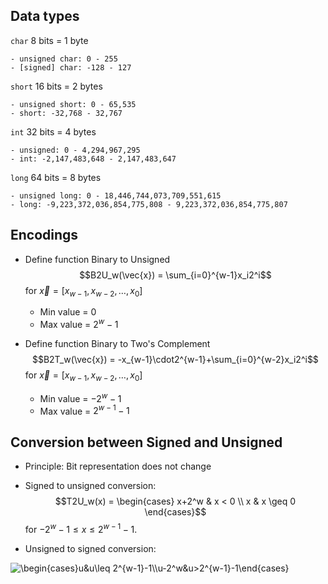 ## Data types

`char`  8 bits = 1 byte
    
    - unsigned char: 0 - 255
    - [signed] char: -128 - 127

`short` 16 bits = 2 bytes

    - unsigned short: 0 - 65,535
    - short: -32,768 - 32,767

`int` 32 bits = 4 bytes

    - unsigned: 0 - 4,294,967,295
    - int: -2,147,483,648 - 2,147,483,647

`long` 64 bits = 8 bytes

    - unsigned long: 0 - 18,446,744,073,709,551,615
    - long: -9,223,372,036,854,775,808 - 9,223,372,036,854,775,807

## Encodings

- Define function Binary to Unsigned $$B2U_w(\vec{x}) = \sum_{i=0}^{w-1}x_i2^i$$ for $\vec{x}=[x_{w-1}, x_{w-2}, \dots, x_0]$
    - Min value = 0
    - Max value = $2^w-1$

- Define function Binary to Two's Complement $$B2T_w(\vec{x}) = -x_{w-1}\cdot2^{w-1}+\sum_{i=0}^{w-2}x_i2^i$$ for $\vec{x}=[x_{w-1}, x_{w-2}, \dots, x_0]$
    - Min value = $-2^w-1$
    - Max value = $2^{w-1}-1$

## Conversion between Signed and Unsigned

- Principle: Bit representation does not change

- Signed to unsigned conversion: $$T2U_w(x) = \begin{cases} 
x+2^w & x < 0 \\
x & x \geq 0
\end{cases}$$
for $-2^w-1 \leq x \leq 2^{w-1}-1$.

- Unsigned to signed conversion:
<img src="https://latex.codecogs.com/png.image?\dpi{110}\begin{cases}u&u\leq&space;2^{w-1}-1\\u-2^w&u>2^{w-1}-1\end{cases}" title="\begin{cases}u&u\leq 2^{w-1}-1\\u-2^w&u>2^{w-1}-1\end{cases}" />
